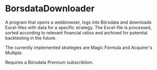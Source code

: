 # BorsdataDownloader

A program that opens a webbrowser, logs into Börsdata and downloads Excel-files with data for a specific strategy. The Excel-file is processed, sorted according to relevant financial ratios and archived for potential backtesting in the future.

The currently implemented strategies are Magic Formula and Acquirer's Multiple.

Requires a Börsdata Premium subscribtion.
